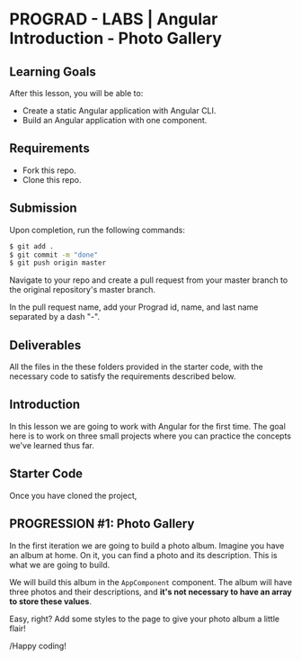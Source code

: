 # PROGRAD - LABS | Angular Introduction - Photo Gallery



## Learning Goals

After this lesson, you will be able to:

- Create a static Angular application with Angular CLI.
- Build an Angular application with one component.

## Requirements

- Fork this repo.
- Clone this repo.

## Submission

Upon completion, run the following commands:

```bash
$ git add .
$ git commit -m "done"
$ git push origin master
```

Navigate to your repo and create a pull request from your master branch to the original repository's master branch.

In the pull request name, add your Prograd id, name, and last name separated by a dash "-".

## Deliverables

All the files in the these folders provided in the starter code, with the necessary code to satisfy the requirements described below.

## Introduction

In this lesson we are going to work with Angular for the first time. The goal here is to work on three small projects where you can practice the concepts we've learned thus far.

## Starter Code

Once you have cloned the project, 


## PROGRESSION #1: Photo Gallery

In the first iteration we are going to build a photo album. Imagine you have an album at home. On it, you can find a photo and its description. This is what we are going to build.

We will build this album in the `AppComponent` component. The album will have three photos and their descriptions, and **it's not necessary to have an array to store these values**.

Easy, right? Add some styles to the page to give your photo album a little flair!

/Happy coding!
